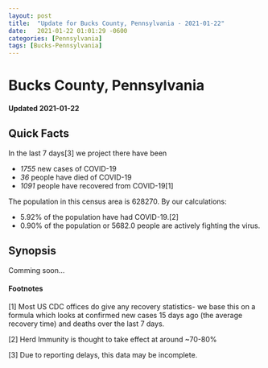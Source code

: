 ```yaml
---
layout: post
title:  "Update for Bucks County, Pennsylvania - 2021-01-22"
date:   2021-01-22 01:01:29 -0600
categories: [Pennsylvania]
tags: [Bucks-Pennsylvania]
---
```


# Bucks County, Pennsylvania
#### Updated 2021-01-22

## Quick Facts

In the last 7 days[3] we project there have been
- *1755* new cases of COVID-19
- *36* people have died of COVID-19
- *1091* people have recovered from COVID-19[1]

The population in this census area is 628270. By our calculations:
- 5.92% of the population have had COVID-19.[2]
- 0.90% of the population or 5682.0 people are actively fighting the virus.

## Synopsis

Comming soon...


#### Footnotes

[1] Most US CDC offices do give any recovery statistics- we base this on a formula which looks at confirmed new cases
15 days ago (the average recovery time) and deaths over the last 7 days.

[2] Herd Immunity is thought to take effect at around ~70-80%

[3] Due to reporting delays, this data may be incomplete.
 
    